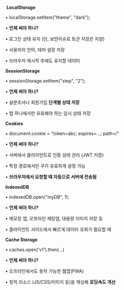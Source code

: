  **LocalStorage**

• localStorage.setItem("theme", "dark");

• **언제 써야 하나?**

• 로그인 상태 유지 (단, 보안이슈로 토큰 저장은 지양)

• 사용자의 언어, 테마 설정 저장

• 브라우저 재시작 후에도 유지할 데이터

**SessionStorage**

• sessionStorage.setItem("step", "2");

• **언제 써야 하나?**

• 설문조사나 회원가입 **단계별 상태 저장**

• 탭 하나에서만 유효해야 하는 임시 상태 저장

**Cookies**

• document.cookie = "token=abc; expires=...; path=/"

• **언제 써야 하나?**

• 서버에서 클라이언트로 인증 상태 관리 (JWT 저장)

• 특정 경로에서만 쿠키 유효하게 설정 가능

• **브라우저에서 요청할 때 자동으로 서버에 전송됨**

**IndexedDB**

• indexedDB.open("myDB", 1);

• **언제 써야 하나?**

• 메모장 앱, 오프라인 채팅앱, 대용량 이미지 저장 등

• 클라이언트 사이드에서 빠르게 데이터 조회가 필요할 때

**Cache Storage**

• caches.open('v1').then(...)

• **언제 써야 하나?**

• 오프라인에서도 동작 가능한 웹앱(PWA)

• 정적 리소스 (JS/CSS/이미지 등)을 캐싱해 **로딩속도 개선**